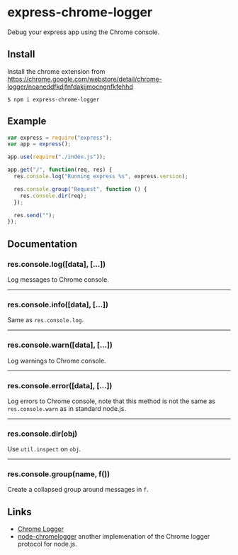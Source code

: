 # express-chrome-logger

Debug your express app using the Chrome console.

## Install

Install the chrome extension from https://chrome.google.com/webstore/detail/chrome-logger/noaneddfkdjfnfdakjjmocngnfkfehhd

    $ npm i express-chrome-logger

## Example

```js
var express = require("express");
var app = express();

app.use(require("./index.js"));

app.get("/", function(req, res) {
  res.console.log("Running express %s", express.version);

  res.console.group("Request", function () {
    res.console.dir(req);
  });

  res.send("");
});
```

## Documentation

### res.console.log([data], [...])

Log messages to Chrome console.

* * *

### res.console.info([data], [...])

Same as `res.console.log`.

* * *

### res.console.warn([data], [...])

Log warnings to Chrome console.

* * *

### res.console.error([data], [...])

Log errors to Chrome console, note that this method is not the same as
`res.console.warn` as in standard node.js.

* * *

### res.console.dir(obj)

Use `util.inspect` on `obj`.

* * *

### res.console.group(name, f())

Create a collapsed group around messages in `f`.

## Links

* [Chrome Logger](http://craig.is/writing/chrome-logger)
* [node-chromelogger](https://github.com/yannickcr/node-chromelogger) another implemenation of the Chrome logger protocol for node.js.
